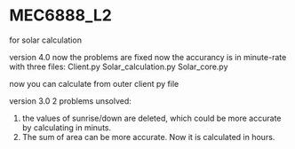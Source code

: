 # MEC6888_L2
for solar calculation

version 4.0
now the problems are fixed
now the accurancy is in minute-rate
with three files:
  Client.py
  Solar_calculation.py
  Solar_core.py
  
now you can calculate from outer client py file

version 3.0
2 problems unsolved:
1. the values of sunrise/down are deleted, which could be more accurate by calculating in minuts.
2. The sum of area can be more accurate. Now it is calculated in hours.
